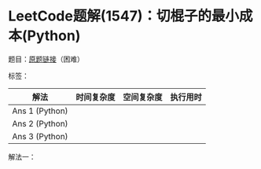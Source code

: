 # LeetCode题解(1547)：切棍子的最小成本(Python)

题目：[原题链接](https://leetcode-cn.com/problems/minimum-cost-to-cut-a-stick/)（困难）

标签：

| 解法           | 时间复杂度 | 空间复杂度 | 执行用时 |
| -------------- | ---------- | ---------- | -------- |
| Ans 1 (Python) |            |            |          |
| Ans 2 (Python) |            |            |          |
| Ans 3 (Python) |            |            |          |

解法一：

